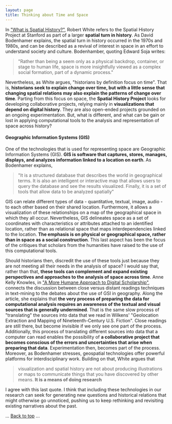 ```yaml
---
layout: page
title: Thinking about Time and Space
---
```


In ["What is Spatial History?"](http://web.stanford.edu/group/spatialhistory/cgi-bin/site/pub.php?id=29), Robert White refers to the Spatial History Project at Stanford as part of a larger **spatial turn in history**. As David Bodenhamer explains, the spatial turn in history occurred in the 1970s and 1980s, and can be described as a revival of interest in space in an effort to understand society and culture. Bodenhamber, quoting Edward Soja writes:

> "Rather than being a seem only as a physical backdrop, container, or stage to human life, space is more insightfully viewed as a complex social formation, part of a dynamic process."

Nevertheless, as White argues, "historians by definition focus on time". That is, **historians seek to explain change over time, but with a little sense that changing spatial relations may also explain the patterns of change over time**. Parting from this focus on space, the **Spatial History Project** looks for developing collaborative projects, relying mainly in **visualizations that depend on digital history**. They are also open-ended projects grounded on an ongoing experimentation. But, what is different, and what can be gain or lost in applying computational tools to the analysis and representation of space across history?

#### Geographic Information Systems (GIS)

One of the technologies that is used for representing space are Geographic Information Systems (GIS). **GIS is software that captures, stores, manages, displays, and analyzes information linked to a location on earth**. As Bodenhamer explains,

> "It is a structured database that describes the world in geographical terms. It is also an intelligent or interactive map that allows users to query the database and see the results visualized. Finally, it is a set of tools that allow data to be analyzed spatially"

GIS can relate different types of data - quantitative, textual, image, audio - to each other based on their shared location. Furthermore, it allows a visualization of these relationships on a map of the geographical space in which they all occur. Nevertheless, GIS delineates space as a set of coordinates with characteristics or attributes attached to an identified location, rather than as relational space that maps interdependencies linked to the location. **The emphasis is on physical or geographical space, rather than in space as a social construction**. This last aspect has been the focus of the critiques that scholars from the humanities have raised to the use of this computational tools.

Should historians then, discredit the use of these tools just because they are not meeting all their needs in the analysis of space? I would say that, rather than that, **these tools can complement and expand existing perspectives and approaches to the analysis of space across time**. Anne Kelly Knowles, in ["A More Humane Approach to Digital Scholarship"](http://parameters.ssrc.org/2016/08/a-more-humane-approach-to-digital-scholarship/), connects the discussion between close versus distant readings techniques in text-mining to the debates about the use of GSI in geography. Along the article, she explains that **the very process of preparing the data for computational analysis requires an awareness of the textual and visual sources that is generally undermined**. That is the same slow process of "translating" the sources into data that we read in Wilkens' "Geolocation Extraction and Mapping of Nineteenth-Century U.S. Fiction". Close readings are still there, but become invisible if we only see one part of the process. Additionally, this process of translating different sources into data that a computer can read enables the possibility of **a collaborative project that becomes conscious of the errors and uncertainties that arise when preparing that data**. Experimentation then, becomes part of the process. Moreover, as Bodenhamer stresses, geospatial technologies offer powerful platforms for interdisciplinary work. Building on that, White argues that

> visualization and spatial history are not about producing illustrations or maps to communicate things that you have discovered by other means. **It is a means of doing research**

I agree with this last quote. I think that including these technologies in our research can seek for generating new questions and historical relations that might otherwise go unnoticed, pushing us to keep rethinking and revisiting existing narratives about the past.

<body id="top">
  ...
  <a href="#top">Back to top</a>
  ...
</body>
